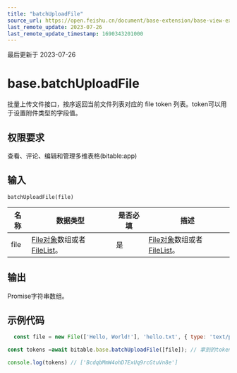 ```yaml
---
title: "batchUploadFile"
source_url: https://open.feishu.cn/document/base-extension/base-view-extensions/api/base/batchuploadfile
last_remote_update: 2023-07-26
last_remote_update_timestamp: 1690343201000
---
```

最后更新于 2023-07-26

# base.batchUploadFile
批量上传文件接口，按序返回当前文件列表对应的 file token 列表。token可以用于设置附件类型的字段值。

## 权限要求
<md-alert type="warn">
查看、评论、编辑和管理多维表格(bitable:app)

## 输入

```
batchUploadFile(file)
```

名称 | 数据类型 | 是否必填 | 描述
--- | --- | --- | ---
file | [File对象](https://developer.mozilla.org/zh-CN/docs/Web/API/File)数组或者[FileList](https://developer.mozilla.org/zh-CN/docs/Web/API/FileList)。 | 是 | [File对象](https://developer.mozilla.org/zh-CN/docs/Web/API/File)数组或者[FileList](https://developer.mozilla.org/zh-CN/docs/Web/API/FileList)。

## 输出
Promise字符串数组。
## 示例代码

```js
  const file = new File(['Hello, World!'], 'hello.txt', { type: 'text/plain' });

const tokens =await bitable.base.batchUploadFile([file]); // 拿到的token可以用于设置附件字段

console.log(tokens) // ['BcdqbMmW4ohD7ExUq9rcGtuVn8e']
```
